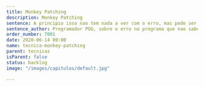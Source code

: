 ```yaml
---
title: Monkey Patching
description: Monkey Patching
sentence: A principio isso nao tem nada a ver com o erro, mas pode ser que tenha....algo a ver
sentence_author: Programador POG, sobre o erro no programa que nao sabe da onde veio
order_number: 7001
date: 2020-06-14 00:00
name: tecnica-monkey-patching
parent: tecnicas
isParent: false
status: backlog
image: "/images/capitulos/default.jpg"

---
```

